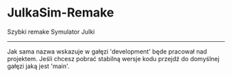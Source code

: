 # JulkaSim-Remake
Szybki remake Symulator Julki

---

Jak sama nazwa wskazuje w gałęzi 'development' będe pracował nad projektem. Jeśli chcesz pobrać stabilną wersje kodu przejdź do domyślnej gałęzi jaką jest 'main'.
